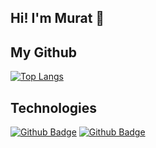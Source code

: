 ## Hi! I'm Murat 👋

## My Github
[![Top Langs](https://github-readme-stats.vercel.app/api/top-langs/?username=muratcelikk&layout=compact)](https://github.com/muratcelikk/github-readme-stats)

## Technologies

[![Github Badge](https://img.shields.io/badge/-Github-000?style=quare&labelColor=000&logo=Github&logoColor=white&link=link)](link) 
[![Github Badge](https://img.shields.io/badge/Java-ED8B00?style=for-the-badge&logo=java&logoColor=white&link=link)](link) 
